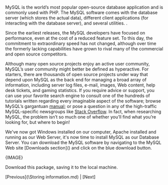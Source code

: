 MySQL is the world’s most popular open-source database application and is commonly used with PHP. The MySQL software
comes with the database server (which stores the actual data), different client
applications (for interacting with the database server), and several utilities. .

Since the earliest releases, the MySQL developers have focused on performance, even
at the cost of a reduced feature set. To this day, the commitment to extraordinary speed
has not changed, although over time the formerly lacking capabilities have grown to
rival many of the commercial and open source competitors.

Although many open source projects enjoy an active user community, MySQL’s user
community might better be defined as hyperactive. For starters, there are thousands of open
source projects under way that depend upon MySQL as the back end for managing a
broad array of information, including server log files, e-mail, images, Web content,
help desk tickets, and gaming statistics. If you require advice or support, you can use
your favorite search engine to consult one of the hundreds of tutorials written regarding
every imaginable aspect of the software; browse MySQL’s gargantuan [manual](https://dev.mysql.com/doc/); or pose a
question in any of the high-traffic MySQL-specific newsgroups like [Stack Overflow](https://dev.mysql.com/doc/). In fact, when researching
MySQL, the problem isn’t so much one of whether you’ll find what you’re looking for,
but where to begin!

We've now got Windows installed on our computer, Apache installed and running as our Web Server, it's now time to install MySQL as our Database Server.
You can download the MySQL software by navigating to the MySQL
Web site [Downloads section](<a href="https://dev.mysql.com/downloads/mysql/" target="_blank"></a>) and click on the blue download button.

{IMAGE}

Download this package, saving it to the local machine.

[Previous](\Storing information.md) | [Next]
